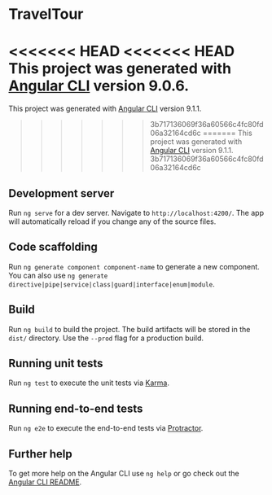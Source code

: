 # TravelTour

<<<<<<< HEAD
<<<<<<< HEAD
This project was generated with [Angular CLI](https://github.com/angular/angular-cli) version 9.0.6.
=======
This project was generated with [Angular CLI](https://github.com/angular/angular-cli) version 9.1.1.
>>>>>>> 3b717136069f36a60566c4fc80fd06a32164cd6c
=======
This project was generated with [Angular CLI](https://github.com/angular/angular-cli) version 9.1.1.
>>>>>>> 3b717136069f36a60566c4fc80fd06a32164cd6c

## Development server

Run `ng serve` for a dev server. Navigate to `http://localhost:4200/`. The app will automatically reload if you change any of the source files.

## Code scaffolding

Run `ng generate component component-name` to generate a new component. You can also use `ng generate directive|pipe|service|class|guard|interface|enum|module`.

## Build

Run `ng build` to build the project. The build artifacts will be stored in the `dist/` directory. Use the `--prod` flag for a production build.

## Running unit tests

Run `ng test` to execute the unit tests via [Karma](https://karma-runner.github.io).

## Running end-to-end tests

Run `ng e2e` to execute the end-to-end tests via [Protractor](http://www.protractortest.org/).

## Further help

To get more help on the Angular CLI use `ng help` or go check out the [Angular CLI README](https://github.com/angular/angular-cli/blob/master/README.md).
